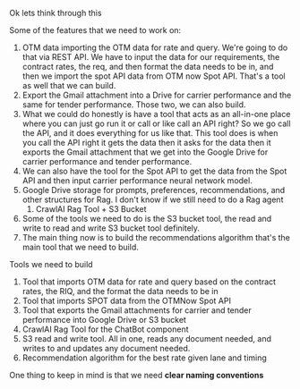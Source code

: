 Ok lets think through this

Some of the features that we need to work on:

1. OTM data importing the OTM data for rate and query. We're going to do that via REST API. We have to input the data for our requirements, the contract rates, the req, and then format the data needs to be in, and then we import the spot API data from OTM now Spot API. That's a tool as well that we can build.
2. Export the Gmail attachment into a Drive for carrier performance and the same for tender performance. Those two, we can also build.
3. What we could do honestly is have a tool that acts as an all-in-one place where you can just go run it or call or like call an API right? So we go call the API, and it does everything for us like that. This tool does is when you call the API right it gets the data then it asks for the data then it exports the Gmail attachment that we get into the Google Drive for carrier performance and tender performance. 
4. We can also have the tool for the Spot API to get the data from the Spot API and then input carrier performance neural network model. 
5. Google Drive storage for prompts, preferences, recommendations, and other structures for Rag. I don't know if we still need to do a Rag agent
	1. CrawlAI Rag Tool + S3 Bucket
6. Some of the tools we need to do is the S3 bucket tool, the read and write to read and write S3 bucket tool definitely. 
7. The main thing now is to build the recommendations algorithm that's the main tool that we need to build.

Tools we need to build
1. Tool that imports OTM data for rate and query based on the contract rates, the RIQ, and the format the data needs to be in
2. Tool that imports SPOT data from the OTMNow Spot API
3. Tool that exports the Gmail attachments for carrier and tender performance into Google Drive or S3 bucket
4. CrawlAI Rag Tool for the ChatBot component
5. S3 read and write tool. All in one, reads any document needed, and writes to and updates any document needed. 
6. Recommendation algorithm for the best rate given lane and timing

One thing to keep in mind is that we need **clear naming conventions**